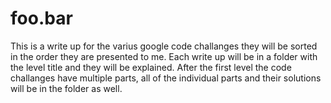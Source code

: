 # foo.bar
This is a write up for the varius google code challanges they will be sorted in the order they are presented to me.
Each write up will be in a folder with the level title and they will be explained.
After the first level the code challanges have multiple parts, all of the individual parts and their solutions will be in the folder as well.

